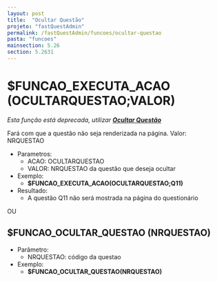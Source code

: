 ```yaml
---
layout: post
title:  "Ocultar Questão"
projeto: "fastQuestAdmin"
permalink: /fastQuestAdmin/funcoes/ocultar-questao
pasta: "funcoes"
mainsection: 5.26
section: 5.2631
---
```

# $FUNCAO_EXECUTA_ACAO (OCULTARQUESTAO;VALOR)
*Esta função está deprecada, utilizar **<a href="/fastQuestAdmin/funcoesv2/ocultarQuestao">Ocultar Questão</a>***

Fará com que a questão não seja renderizada na página. Valor: NRQUESTAO
- Parametros: 
    - ACAO: OCULTARQUESTAO
    - VALOR: NRQUESTAO da questão que deseja ocultar
- Exemplo:
    - **$FUNCAO_EXECUTA_ACAO(OCULTARQUESTAO;Q11)**
- Resultado:
    - A questão Q11 não será mostrada na página do questionário
    
OU
## $FUNCAO_OCULTAR_QUESTAO (NRQUESTAO)
- Parâmetro:
    - NRQUESTAO: código da questao
- Exemplo:
    - **$FUNCAO_OCULTAR_QUESTAO(NRQUESTAO)**
